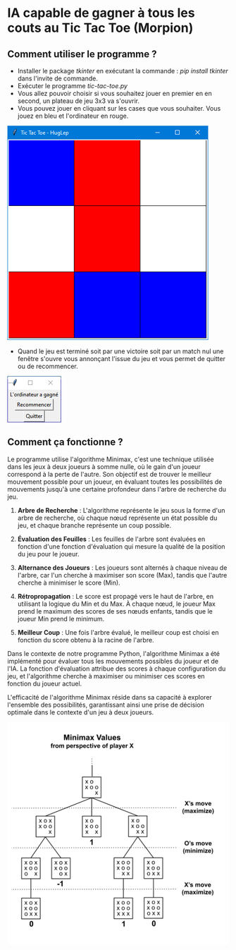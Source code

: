# IA capable de gagner à tous les couts au Tic Tac Toe (Morpion)

## Comment utiliser le programme ?
- Installer le package *tkinter* en exécutant la commande : *pip install tkinter* dans l'invite de commande.
- Exécuter le programme *tic-tac-toe.py*
- Vous allez pouvoir choisir si vous souhaitez jouer en premier en en second, un plateau de jeu 3x3 va s'ouvrir.
- Vous pouvez jouer en cliquant sur les cases que vous souhaiter. Vous jouez en bleu et l'ordinateur en rouge.

![Plateau de jeu](/Images/plateau-de-jeu.png)

- Quand le jeu est terminé soit par une victoire soit par un match nul une fenêtre s'ouvre vous annonçant l'issue du jeu et vous permet de quitter ou de recommencer.

![Fenêtre de fin](/Images/fenetre-de-fin.png)

## Comment ça fonctionne ?

Le programme utilise l'algorithme Minimax, c'est une technique utilisée dans les jeux à deux joueurs à somme nulle, où le gain d'un joueur correspond à la perte de l'autre. Son objectif est de trouver le meilleur mouvement possible pour un joueur, en évaluant toutes les possibilités de mouvements jusqu'à une certaine profondeur dans l'arbre de recherche du jeu.

1. **Arbre de Recherche** : L'algorithme représente le jeu sous la forme d'un arbre de recherche, où chaque nœud représente un état possible du jeu, et chaque branche représente un coup possible.

2. **Évaluation des Feuilles** : Les feuilles de l'arbre sont évaluées en fonction d'une fonction d'évaluation qui mesure la qualité de la position du jeu pour le joueur.

3. **Alternance des Joueurs** : Les joueurs sont alternés à chaque niveau de l'arbre, car l'un cherche à maximiser son score (Max), tandis que l'autre cherche à minimiser le score (Min).

4. **Rétropropagation** : Le score est propagé vers le haut de l'arbre, en utilisant la logique du Min et du Max. À chaque nœud, le joueur Max prend le maximum des scores de ses nœuds enfants, tandis que le joueur Min prend le minimum.

5. **Meilleur Coup** : Une fois l'arbre évalué, le meilleur coup est choisi en fonction du score obtenu à la racine de l'arbre.

Dans le contexte de notre programme Python, l'algorithme Minimax a été implémenté pour évaluer tous les mouvements possibles du joueur et de l'IA. La fonction d'évaluation attribue des scores à chaque configuration du jeu, et l'algorithme cherche à maximiser ou minimiser ces scores en fonction du joueur actuel.

L'efficacité de l'algorithme Minimax réside dans sa capacité à explorer l'ensemble des possibilités, garantissant ainsi une prise de décision optimale dans le contexte d'un jeu à deux joueurs.

![Représentation de l'algorithme](/Images/minimax.png)
